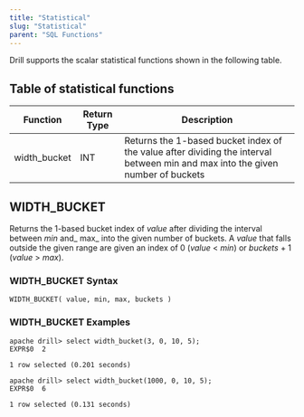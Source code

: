 ```yaml
---
title: "Statistical"
slug: "Statistical"
parent: "SQL Functions"
---
```


Drill supports the scalar statistical functions shown in the following table.

## Table of statistical functions

| Function     | Return Type | Description                                                                                                                    |
| ------------ | ----------- | ------------------------------------------------------------------------------------------------------------------------------ |
| width_bucket | INT         | Returns the 1-based bucket index of the value after dividing the interval between min and max into the given number of buckets |

## WIDTH_BUCKET

Returns the 1-based bucket index of _value_ after dividing the interval between _min_ and_ max_ into the given number of buckets. A _value_ that falls outside the given range are given an index of 0 (_value_ < _min_) or _buckets_ + 1 (_value_ > _max_).

### WIDTH_BUCKET Syntax

```
WIDTH_BUCKET( value, min, max, buckets )
```

### WIDTH_BUCKET Examples

```
apache drill> select width_bucket(3, 0, 10, 5);
EXPR$0  2

1 row selected (0.201 seconds)

apache drill> select width_bucket(1000, 0, 10, 5);
EXPR$0  6

1 row selected (0.131 seconds)
```
